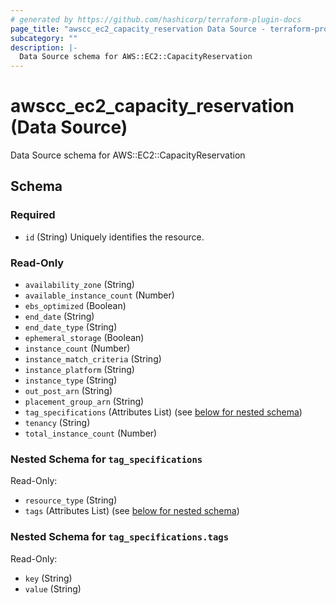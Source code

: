```yaml
---
# generated by https://github.com/hashicorp/terraform-plugin-docs
page_title: "awscc_ec2_capacity_reservation Data Source - terraform-provider-awscc"
subcategory: ""
description: |-
  Data Source schema for AWS::EC2::CapacityReservation
---
```


# awscc_ec2_capacity_reservation (Data Source)

Data Source schema for AWS::EC2::CapacityReservation



<!-- schema generated by tfplugindocs -->
## Schema

### Required

- `id` (String) Uniquely identifies the resource.

### Read-Only

- `availability_zone` (String)
- `available_instance_count` (Number)
- `ebs_optimized` (Boolean)
- `end_date` (String)
- `end_date_type` (String)
- `ephemeral_storage` (Boolean)
- `instance_count` (Number)
- `instance_match_criteria` (String)
- `instance_platform` (String)
- `instance_type` (String)
- `out_post_arn` (String)
- `placement_group_arn` (String)
- `tag_specifications` (Attributes List) (see [below for nested schema](#nestedatt--tag_specifications))
- `tenancy` (String)
- `total_instance_count` (Number)

<a id="nestedatt--tag_specifications"></a>
### Nested Schema for `tag_specifications`

Read-Only:

- `resource_type` (String)
- `tags` (Attributes List) (see [below for nested schema](#nestedatt--tag_specifications--tags))

<a id="nestedatt--tag_specifications--tags"></a>
### Nested Schema for `tag_specifications.tags`

Read-Only:

- `key` (String)
- `value` (String)
